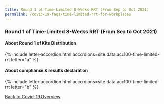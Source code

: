 ```yaml
---
title: Round 1 of Time-Limited 8-Weeks RRT (From Sep to Oct 2021)
permalink: /covid-19-faqs/time-limited-rrt-for-workplaces
---
```


### Round 1 of Time-Limited 8-Weeks RRT (From Sep to Oct 2021)

#### About Round 1 of Kits Distribution

{% include letter-accordion.html accordions=site.data.acc100-time-limited-rrt letter="a" %}

#### About compliance & results declaration

{% include letter-accordion.html accordions=site.data.acc100-time-limited-rrt letter="b" %}


[Back to Covid-19 Overview](/covid/)

<script src="/jquery/jquery.min.js"></script>
<script src="/jquery/resize-tables.js"></script>
